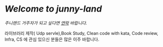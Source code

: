 # *Welcome to junny-land*

*주니랜드 거주자가 되고 싶다면 [연락](https://open.kakao.com/o/shzenX3d) 바랍니다.* 

라이브러리 제작( Udp servle),Book Study, Clean code with kata, Code review, Infra, CS 에 관심 있으신 분들은 많은 이주 바랍니다.
